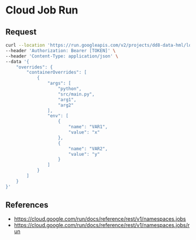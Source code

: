 # Cloud Job Run

## Request

```sh
curl --location 'https://run.googleapis.com/v2/projects/dd8-data-hml/locations/us-central1/jobs/run-demo-job:run' \
--header 'Authorization: Bearer [TOKEN]' \
--header 'Content-Type: application/json' \
--data '{
    "overrides": {
        "containerOverrides": [
            {
                "args": [
                    "python",
                    "src/main.py",
                    "arg1",
                    "arg2"
                ],
                "env": [
                    {
                        "name": "VAR1",
                        "value": "x"
                    },
                    {
                        "name": "VAR2",
                        "value": "y"
                    }
                ]
            }
        ]
    }
}'

```

## References

- https://cloud.google.com/run/docs/reference/rest/v1/namespaces.jobs
- https://cloud.google.com/run/docs/reference/rest/v1/namespaces.jobs/run